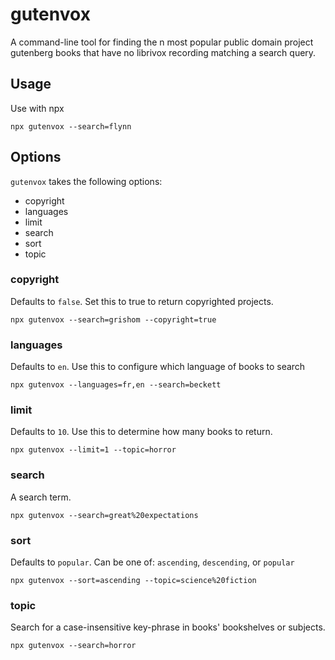 # gutenvox

A command-line tool for finding the n most popular public domain project gutenberg books that have no librivox recording matching a search query.

## Usage

Use with npx

```shell
npx gutenvox --search=flynn
```

## Options

`gutenvox` takes the following options:

- copyright
- languages
- limit
- search
- sort
- topic

### copyright

Defaults to `false`. Set this to true to return copyrighted projects.

```shell
npx gutenvox --search=grishom --copyright=true
```

### languages

Defaults to `en`. Use this to configure which language of books to search

```shell
npx gutenvox --languages=fr,en --search=beckett
```

### limit

Defaults to `10`. Use this to determine how many books to return.

```shell
npx gutenvox --limit=1 --topic=horror
```

### search

A search term.

```shell
npx gutenvox --search=great%20expectations
```

### sort

Defaults to `popular`. Can be one of: `ascending`, `descending`, or `popular`

```shell
npx gutenvox --sort=ascending --topic=science%20fiction
```

### topic

Search for a case-insensitive key-phrase in books' bookshelves or subjects.

```shell
npx gutenvox --search=horror
```
